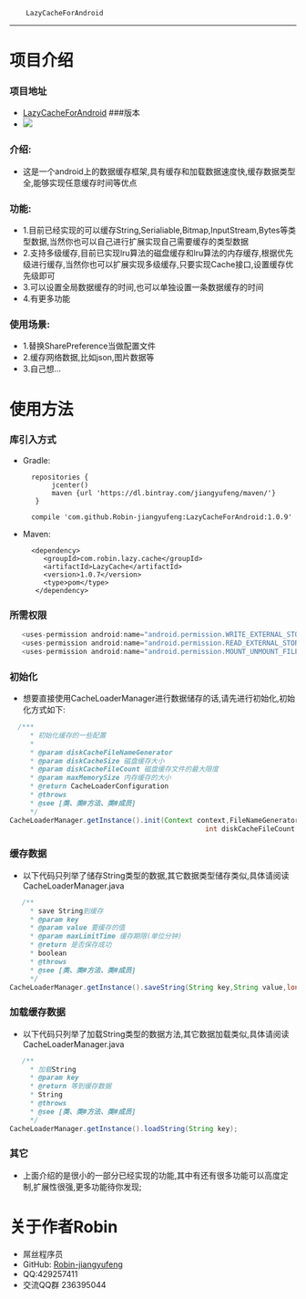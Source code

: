         LazyCacheForAndroid
-----------------------------------
#  项目介绍
### 项目地址
  * [LazyCacheForAndroid](https://github.com/Robin-jiangyufeng/LazyCacheForAndroid)
###版本
  * [![](https://jitpack.io/v/Robin-jiangyufeng/LazyCacheForAndroid.svg)](https://jitpack.io/#Robin-jiangyufeng/LazyCacheForAndroid)
### 介绍:
  * 这是一个android上的数据缓存框架,具有缓存和加载数据速度快,缓存数据类型全,能够实现任意缓存时间等优点

### 功能:
  * 1.目前已经实现的可以缓存String,Serialiable,Bitmap,InputStream,Bytes等类型数据,当然你也可以自己进行扩展实现自己需要缓存的类型数据
  * 2.支持多级缓存,目前已实现lru算法的磁盘缓存和lru算法的内存缓存,根据优先级进行缓存,当然你也可以扩展实现多级缓存,只要实现Cache接口,设置缓存优先级即可
  * 3.可以设置全局数据缓存的时间,也可以单独设置一条数据缓存的时间
  * 4.有更多功能
   
### 使用场景:
  * 1.替换SharePreference当做配置文件
  * 2.缓存网络数据,比如json,图片数据等
  * 3.自己想...

#   使用方法
### 库引入方式
   * Gradle:
     ````
       repositories {
            jcenter()
            maven {url 'https://dl.bintray.com/jiangyufeng/maven/'}
        }

       compile 'com.github.Robin-jiangyufeng:LazyCacheForAndroid:1.0.9'
     ````
   * Maven:
     ````
       <dependency>
          <groupId>com.robin.lazy.cache</groupId>
          <artifactId>LazyCache</artifactId>
          <version>1.0.7</version>
          <type>pom</type>
        </dependency>
      ````
  
### 所需权限
```java
   <uses-permission android:name="android.permission.WRITE_EXTERNAL_STORAGE"/>
   <uses-permission android:name="android.permission.READ_EXTERNAL_STORAGE" />
   <uses-permission android:name="android.permission.MOUNT_UNMOUNT_FILESYSTEMS"/>
```

### 初始化
   * 想要直接使用CacheLoaderManager进行数据储存的话,请先进行初始化,初始化方式如下:
```java
  /***
	 * 初始化缓存的一些配置
	 * 
	 * @param diskCacheFileNameGenerator
	 * @param diskCacheSize 磁盘缓存大小
	 * @param diskCacheFileCount 磁盘缓存文件的最大限度
	 * @param maxMemorySize 内存缓存的大小
	 * @return CacheLoaderConfiguration
	 * @throws
	 * @see [类、类#方法、类#成员]
	 */
CacheLoaderManager.getInstance().init(Context context,FileNameGenerator diskCacheFileNameGenerator, long diskCacheSize,
                                      			int diskCacheFileCount, int maxMemorySize);
```
### 缓存数据
   * 以下代码只列举了储存String类型的数据,其它数据类型储存类似,具体请阅读 CacheLoaderManager.java
```java
   /**
	 * save String到缓存
	 * @param key 
	 * @param value 要缓存的值
	 * @param maxLimitTime 缓存期限(单位分钟)
	 * @return 是否保存成功
	 * boolean
	 * @throws
	 * @see [类、类#方法、类#成员]
	 */
CacheLoaderManager.getInstance().saveString(String key,String value,long maxLimitTime);
```
### 加载缓存数据
   * 以下代码只列举了加载String类型的数据方法,其它数据加载类似,具体请阅读 CacheLoaderManager.java
```java
   /**
     * 加载String
     * @param key
     * @return 等到缓存数据
     * String
     * @throws
     * @see [类、类#方法、类#成员]
     */
CacheLoaderManager.getInstance().loadString(String key);
```
### 其它
   * 上面介绍的是很小的一部分已经实现的功能,其中有还有很多功能可以高度定制,扩展性很强,更多功能待你发现;
   
# 关于作者Robin
* 屌丝程序员
* GitHub: [Robin-jiangyufeng](https://github.com/Robin-jiangyufeng)
* QQ:429257411
* 交流QQ群 236395044
